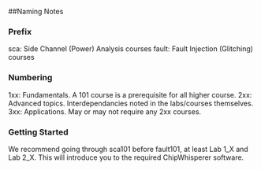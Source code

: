 
##Naming Notes

### Prefix

sca: Side Channel (Power) Analysis courses
fault: Fault Injection (Glitching) courses

### Numbering

1xx: Fundamentals. A 101 course is a prerequisite for all higher course.
2xx: Advanced topics. Interdependancies noted in the labs/courses themselves.
3xx: Applications. May or may not require any 2xx courses.

### Getting Started

We recommend going through sca101 before fault101, at least Lab 1_X and Lab 2_X. This will introduce you to the required ChipWhisperer software.